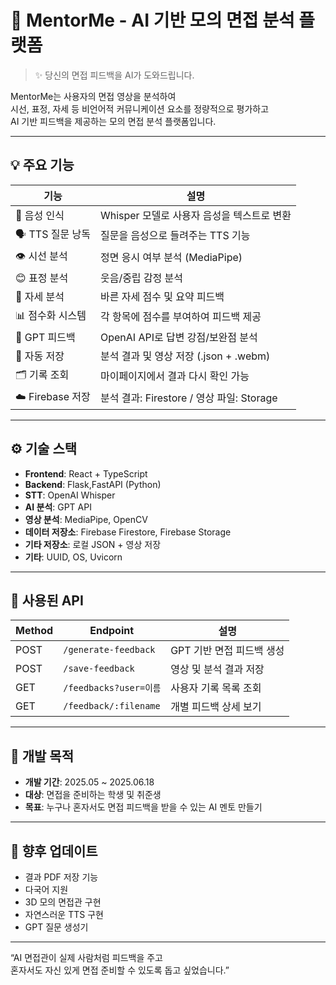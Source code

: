 # 🧠 MentorMe - AI 기반 모의 면접 분석 플랫폼

> ✨ 당신의 면접 피드백을 AI가 도와드립니다.

MentorMe는 사용자의 면접 영상을 분석하여  
시선, 표정, 자세 등 비언어적 커뮤니케이션 요소를 정량적으로 평가하고  
AI 기반 피드백을 제공하는 모의 면접 분석 플랫폼입니다.

---

## 💡 주요 기능

| 기능 | 설명 |
|------|------|
| 🎤 음성 인식 | Whisper 모델로 사용자 음성을 텍스트로 변환 |
| 🗣️ TTS 질문 낭독 | 질문을 음성으로 들려주는 TTS 기능 |
| 👁 시선 분석 | 정면 응시 여부 분석 (MediaPipe) |
| 😊 표정 분석 | 웃음/중립 감정 분석 |
| 🧍 자세 분석 | 바른 자세 점수 및 요약 피드백 |
| 📊 점수화 시스템 | 각 항목에 점수를 부여하여 피드백 제공 |
| 🤖 GPT 피드백 | OpenAI API로 답변 강점/보완점 분석 |
| 💾 자동 저장 | 분석 결과 및 영상 저장 (.json + .webm) |
| 🗂 기록 조회 | 마이페이지에서 결과 다시 확인 가능 |
| ☁️ Firebase 저장 | 분석 결과: Firestore / 영상 파일: Storage |

---

## ⚙️ 기술 스택

- **Frontend**: React + TypeScript  
- **Backend**: Flask,FastAPI (Python)  
- **STT**: OpenAI Whisper
- **AI 분석**: GPT API
- **영상 분석**: MediaPipe, OpenCV  
- **데이터 저장소**: Firebase Firestore, Firebase Storage
- **기타 저장소**: 로컬 JSON + 영상 저장
- **기타**: UUID, OS, Uvicorn

---

## 🧪 사용된 API

| Method | Endpoint | 설명 |
|--------|----------|------|
| POST | `/generate-feedback` | GPT 기반 면접 피드백 생성 |
| POST | `/save-feedback` | 영상 및 분석 결과 저장 |
| GET | `/feedbacks?user=이름` | 사용자 기록 목록 조회 |
| GET | `/feedback/:filename` | 개별 피드백 상세 보기 |

---

## 🎯 개발 목적

- **개발 기간**: 2025.05 ~ 2025.06.18  
- **대상**: 면접을 준비하는 학생 및 취준생  
- **목표**: 누구나 혼자서도 면접 피드백을 받을 수 있는 AI 멘토 만들기

---

## 🚀 향후 업데이트

- 결과 PDF 저장 기능
- 다국어 지원
- 3D 모의 면접관 구현
- 자연스러운 TTS 구현
- GPT 질문 생성기

---

“AI 면접관이 실제 사람처럼 피드백을 주고  
혼자서도 자신 있게 면접 준비할 수 있도록 돕고 싶었습니다.”

